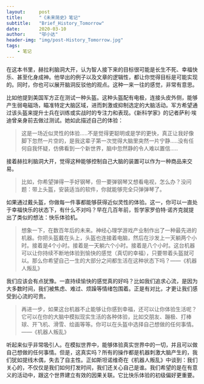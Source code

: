 ```yaml
---
layout:     post
title:      "《未来简史》笔记"
subtitle:   "Brief_History_Tomorrow"
date:       2020-03-10
author:     "邬小达"
header-img: "img/post-History_Tomorrow.jpg"
tags:
    - 笔记
---
```


在这本书里，赫拉利脑洞大开，认为智人接下来的目标很可能是长生不死、幸福快乐、甚至化身成神。他举出的例子以及文章的逻辑性，都让你觉得目标是可能实现的。同时，你也可以展开脑洞反驳他的观点。这种一来一往的感觉，非常有意思。

比如他提到美国军方正在测试一种头盔。这种头盔配有电极，连接头皮外侧，能够产生弱电磁场，瞄准特定大脑区域，进而刺激或抑制选定的大脑活动。军方希望通过该头盔来提升士兵在训练或实战时的专注力和表现。《新科学家》的记者萨利·埃迪曾亲身前去做过测试。她如此描述自己的体验：

> 这是一场近似灵性的体验.....不是觉得更聪明或是学的更快，真正让我好像脚下忽然一片空的，是我这辈子第一次觉得大脑里突然一片宁静.....没有任何自我怀疑，仿佛看到一个新世界，脑中忽然静的令人难以置信.....

接着赫拉利脑洞大开，觉得这种能够控制自己大脑的装置可以作为一种商品来交易。

> 比如，你希望弹得一手好钢琴，但一要弹钢琴又想看电视，怎么办？没问题：带上头盔，安装适当的软件，你就能够完全只弹弹琴了。

如果通过戴头盔，你做每一件事都能够获得近似灵性的体验。这一，你可以一直处于幸福快乐的状态下，有什么不对吗？早在几百年前，哲学家罗伯特·诺齐克就提出了类似的想法：快乐体验机。

> 想象一下，在数百年后的未来。神经心理学游戏产业制作出了一种最先进的机器。你把头盔戴在头上，头盔也连接着电脑，然后在沙发上一天躺两个小时。接着是4个小时。接着是一天躺六个小时。接着是八个小时。这台机器可以让你持续不断地体验到愉快的感觉（真切的幸福），只要带着头盔就可以。那么你希望自己一生的大部分之间都生活在这种状态下吗？——《机器人叛乱》

我们应该会有点犹豫。一直持续愉快的感觉真的好吗？比如我们追求心流，是因为大多数时间，我们被焦虑、难过、烦躁等情绪包围着。正是有对比，才更让我们感受到心流的可贵。

> 再进一步，如果这台机器不止能够让你感到幸福，还可以让你体验生活呢？它可以在你的大脑中模拟现实生活的各种体验，比如交朋友、蹦极、打棒球、开飞机、滑雪、绘画等等。你可以在头盔中选择自己想做的任何事情。——《机器人叛乱》

听起来似乎非常吸引人。在模拟世界中，能够体验真实世界中的一切，并且可以做自己想做的任何事情。但是，这真实吗？所有的操作都是机器刺激大脑产生的，我们犹如提线木偶，失去了自主性。正如斯坦诺维奇在《机器人叛乱》中谈到：我们关心的，不仅仅是我们如何打发时间，我们还关心自己是谁。我们希望的是在有意义的活动中，跟这个世界建立有效的因果关联。它比快乐体验的初级偏好更重要。